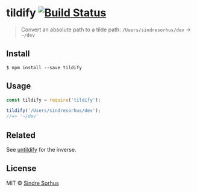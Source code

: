 # tildify [![Build Status](https://travis-ci.org/sindresorhus/tildify.svg?branch=master)](https://travis-ci.org/sindresorhus/tildify)

> Convert an absolute path to a tilde path: `/Users/sindresorhus/dev` → `~/dev`


## Install

```
$ npm install --save tildify
```


## Usage

```js
const tildify = require('tildify');

tildify('/Users/sindresorhus/dev');
//=> '~/dev'
```


## Related

See [untildify](https://github.com/sindresorhus/untildify) for the inverse.


## License

MIT © [Sindre Sorhus](https://sindresorhus.com)
